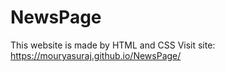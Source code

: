 # NewsPage
This website is made by HTML and CSS
Visit site: https://mouryasuraj.github.io/NewsPage/
